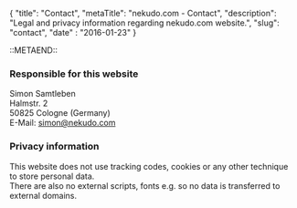 {
    "title": "Contact",
    "metaTitle": "nekudo.com - Contact",
    "description": "Legal and privacy information regarding nekudo.com website.",
    "slug": "contact",
    "date" : "2016-01-23"
}

::METAEND::

### Responsible for this website

Simon Samtleben<br>
Halmstr. 2<br>
50825 Cologne (Germany)<br>
E-Mail: <a href="mailto:simon@nekudo.com">simon@nekudo.com</a>

### Privacy information

This website does not use tracking codes, cookies or any other technique to store personal data.<br>
There are also no external scripts, fonts e.g. so no data is transferred to external domains.

